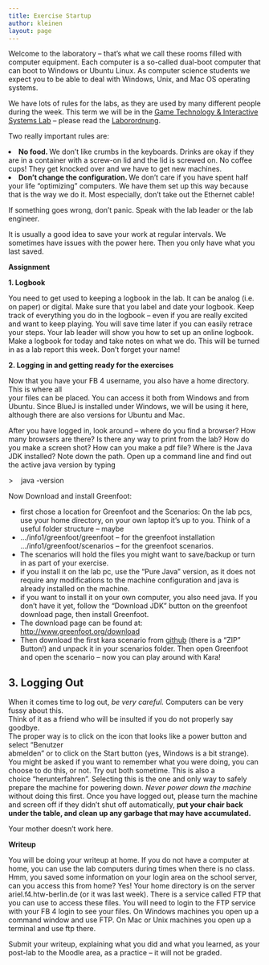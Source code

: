 ```yaml
---
title: Exercise Startup
author: kleinen
layout: page
---
```

<p class="fhtw-blue-style">
  Welcome to the laboratory &#8211; that&#8217;s what we call these rooms filled with computer equipment. Each computer is a so-called dual-boot computer that can boot to Windows or Ubuntu Linux. As computer science students we expect you to be able to deal with Windows, Unix, and Mac OS operating systems.
</p>

<p class="fhtw-black-type">
  We have lots of rules for the labs, as they are used by many different people during the week. This term we will be in the <a href="http://imi-bachelor.htw-berlin.de/labore/game-technology-interactive-systems/">Game Technology & Interactive Systems Lab</a> &#8211; please read the <a href="http://ai-bachelor.htw-berlin.de/labore/laborordnung/">Laborordnung</a>.
</p>

<p class="fhtw-black-type">
  Two really important rules are:
</p>

<li class="fhtw-black-type">
  <strong>No food. </strong>We don&#8217;t like crumbs in the keyboards. Drinks are okay if they are in a container with a screw-on lid and the lid is screwed on. No coffee cups! They get knocked over and we have to get new machines.
</li>
<li class="fhtw-black-type">
  <strong>Don&#8217;t change the configuration. </strong>We don&#8217;t care if you have spent half your life &#8220;optimizing&#8221; computers. We have them set up this way because that is the way we do it. Most especially, don&#8217;t take out the Ethernet cable!
</li>

<p class="fhtw-black-type">
  If something goes wrong, don&#8217;t panic. Speak with the lab leader or the lab engineer.
</p>

<p class="fhtw-black-type">
  It is usually a good idea to save your work at regular intervals. We sometimes have issues with the power here. Then you only have what you last saved.
</p>

<div align="LEFT">
  <p class="fhtw-blue-style">
    <strong>Assignment</strong>
  </p>
</div>

<p class="fhtw-new-style">
  <strong>1. Logbook</strong>
</p>

<span class="fhtw-black-type">You need to get used to keeping a logbook in the lab. It can be analog (i.e. on paper) or digital. Make sure that you label and date your logbook. Keep track of everything you do in the logbook &#8211; even if you are really excited and want to keep playing. You will save time later if you can easily retrace your steps. Your lab leader will show you how to set up an online logbook. Make a logbook for today and take notes on what we do. This will be turned in as a lab report this week. Don&#8217;t forget your name!</span>

<p class="fhtw-new-style">
  <strong>2. Logging in and getting ready for the exercises</strong>
</p>

<p class="fhtw-black-type">
  Now that you have your FB 4 username, you also have a home directory. This is where all<br /> your files can be placed. You can access it both from Windows and from Ubuntu. Since BlueJ is installed under Windows, we will be using it here, although there are also versions for Ubuntu and Mac.
</p>

<p class="fhtw-black-type">
  After you have logged in, look around &#8211; where do you find a browser? How many browsers are there? Is there any way to print from the lab? How do you make a screen shot? How can you make a pdf file? Where is the Java JDK installed? Note down the path. Open up a command line and find out the active java version by typing
</p>

<p class="fhtw-black-type">
  >    java -version
</p>

<p class="fhtw-black-type">
  Now Download and install Greenfoot:
</p>

*   first chose a location for Greenfoot and the Scenarios: On the lab pcs, use your home directory, on your own laptop it&#8217;s up to you. Think of a useful folder structure &#8211; maybe
*   &#8230;/info1/greenfoot/greenfoot &#8211; for the greenfoot installation  
    &#8230;/info1/greenfoot/scenarios &#8211; for the greenfoot scenarios.
*   The scenarios will hold the files you might want to save/backup or turn in as part of your exercise.
*   if you install it on the lab pc, use the &#8220;Pure Java&#8221; version, as it does not require any modifications to the machine configuration and java is already installed on the machine.
*   if you want to install it on your own computer, you also need java. If you don&#8217;t have it yet, follow the &#8220;Download JDK&#8221; button on the greenfoot download page, then install Greenfoot.
*   The download page can be found at: <a href="http://www.greenfoot.org/download" rel="nofollow">http://www.greenfoot.org/download</a>
*   Then download the first kara scenario from [github][1] (there is a &#8220;ZIP&#8221; Button!) and unpack it in your scenarios folder. Then open Greenfoot and open the scenario &#8211; now you can play around with Kara!

<h2 class="fhtw-new-style">
  3. Logging Out
</h2>

<span class="fhtw-black-type">When it comes time to log out, <em>be very careful. </em>Computers can be very fussy about this.<br /> Think of it as a friend who will be insulted if you do not properly say goodbye.<br /> The proper way is to click on the icon that looks like a power button and select &#8220;Benutzer<br /> abmelden&#8221; or to click on the Start button (yes, Windows is a bit strange). You might be asked if you want to remember what you were doing, you can choose to do this, or not. Try out both sometime. This is also a choice </span>&#8220;herunterfahren&#8221;. Selecting this is the one and only way to safely prepare the machine for powering down. *Never* *power down the machine* without doing this first. <span class="fhtw-black-type">Once you have logged out, please turn the machine and screen off if they didn&#8217;t shut off automatically, <strong>put your chair back under the table, and clean up any garbage that may have accumulated.</strong></span>

<span class="fhtw-black-type">Your mother doesn&#8217;t work here.<br /> </span>

<p class="fhtw-new-style">
  <strong>Writeup</strong>
</p>

<p class="fhtw-black-type">
  You will be doing your writeup at home. If you do not have a computer at home, you can use the lab computers during times when there is no class. Hmm, you saved some information on your login area on the school server, can you access this from home? Yes! Your home directory is on the server ariel.f4.htw-berlin.de (or it was last week). There is a service called FTP that you can use to access these files. You will need to login to the FTP service with your FB 4 login to see your files. On Windows machines you open up a command window and use FTP. On Mac or Unix machines you open up a terminal and use ftp there.
</p>

<p class="fhtw-black-type">
  Submit your writeup, explaining what you did and what you learned, as your post-lab to the Moodle area, as a practice &#8211; it will not be graded.
</p>

 [1]: https://github.com/htw-imi-info1/kara-scenario1